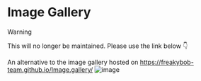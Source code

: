 # Image Gallery
> [!WARNING]  
> This will no longer be maintained. Please use the link below 👇

An alternative to the image gallery hosted on https://freakybob-team.github.io/Image.gallery/
![image](https://github.com/user-attachments/assets/26f950d2-46b6-46fe-a3bd-2ba8661d6354)
